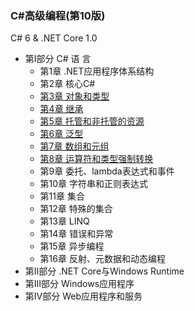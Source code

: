 ### C#高级编程(第10版)
  C# 6 & .NET Core 1.0

* 第Ⅰ部分 C# 语 言
  - 第1章 .NET应用程序体系结构
  - 第2章 核心C#
  - [第3章 对象和类型](C%2003.md)
  - [第4章 继承](C%2004.md)
  - [第5章 托管和非托管的资源](C%2005.md)
  - [第6章 泛型](C%2006.md)
  - [第7章 数组和元组](C%2007.md)
  - [第8章 运算符和类型强制转换](C%2008.md)
  - 第9章 委托、lambda表达式和事件
  - 第10章 字符串和正则表达式
  - 第11章 集合
  - 第12章 特殊的集合
  - 第13章 LINQ
  - 第14章 错误和异常
  - 第15章 异步编程
  - 第16章 反射、元数据和动态编程
* 第Ⅱ部分 .NET Core与Windows Runtime
* 第Ⅲ部分 Windows应用程序
* 第Ⅳ部分 Web应用程序和服务
